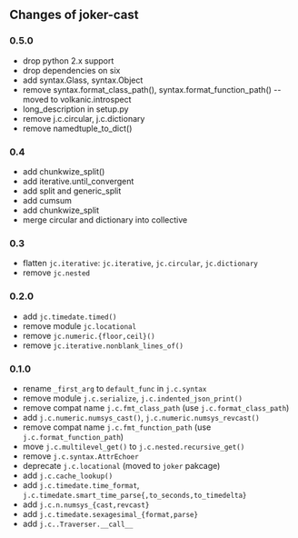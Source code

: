 Changes of joker-cast
---------------------

### 0.5.0
* drop python 2.x support
* drop dependencies on six
* add syntax.Glass, syntax.Object
* remove syntax.format_class_path(), syntax.format_function_path() -- moved to volkanic.introspect
* long_description in setup.py 
* remove j.c.circular, j.c.dictionary
* remove namedtuple_to_dict()

### 0.4
* add chunkwize_split()
* add iterative.until_convergent
* add split and generic_split 
* add cumsum
* add chunkwize_split
* merge circular and dictionary into collective

### 0.3
* flatten `jc.iterative`: `jc.iterative`, `jc.circular`, `jc.dictionary`
* remove `jc.nested`

### 0.2.0
* add `jc.timedate.timed()`
* remove module `jc.locational`
* remove `jc.numeric.{floor,ceil}()`
* remove `jc.iterative.nonblank_lines_of()`

### 0.1.0
* rename `_first_arg` to `default_func` in `j.c.syntax`
* remove module `j.c.serialize`, `j.c.indented_json_print()`
* remove compat name `j.c.fmt_class_path` (use `j.c.format_class_path`)
* add `j.c.numeric.numsys_cast()`, `j.c.numeric.numsys_revcast()`
* remove compat name `j.c.fmt_function_path` (use `j.c.format_function_path`)
* move `j.c.multilevel_get()` to `j.c.nested.recursive_get()`
* remove `j.c.syntax.AttrEchoer`
* deprecate `j.c.locational` (moved to `joker` pakcage)
* add `j.c.cache_lookup()`
* add `j.c.timedate.time_format`, `j.c.timedate.smart_time_parse{,to_seconds,to_timedelta}`
* add `j.c.n.numsys_{cast,revcast}`
* add `j.c.timedate.sexagesimal_{format,parse}`
* add `j.c..Traverser.__call__`
